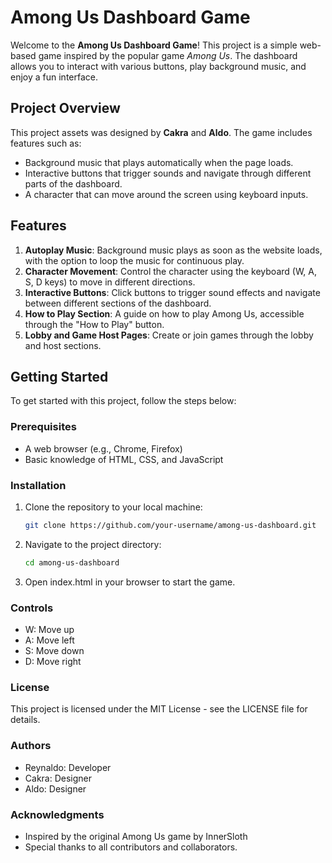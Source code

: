 # Among Us Dashboard Game

Welcome to the **Among Us Dashboard Game**! This project is a simple web-based game inspired by the popular game *Among Us*. The dashboard allows you to interact with various buttons, play background music, and enjoy a fun interface.

## Project Overview

This project assets was designed by **Cakra** and **Aldo**. The game includes features such as:

- Background music that plays automatically when the page loads.
- Interactive buttons that trigger sounds and navigate through different parts of the dashboard.
- A character that can move around the screen using keyboard inputs.

## Features

1. **Autoplay Music**: Background music plays as soon as the website loads, with the option to loop the music for continuous play.
2. **Character Movement**: Control the character using the keyboard (W, A, S, D keys) to move in different directions.
3. **Interactive Buttons**: Click buttons to trigger sound effects and navigate between different sections of the dashboard.
4. **How to Play Section**: A guide on how to play Among Us, accessible through the "How to Play" button.
5. **Lobby and Game Host Pages**: Create or join games through the lobby and host sections.

## Getting Started

To get started with this project, follow the steps below:

### Prerequisites

- A web browser (e.g., Chrome, Firefox)
- Basic knowledge of HTML, CSS, and JavaScript

### Installation

1. Clone the repository to your local machine:
   ```bash
   git clone https://github.com/your-username/among-us-dashboard.git
2. Navigate to the project directory:
   ```bash
   cd among-us-dashboard
3. Open index.html in your browser to start the game.

### Controls
- W: Move up
- A: Move left
- S: Move down
- D: Move right

### License
This project is licensed under the MIT License - see the LICENSE file for details.

### Authors
- Reynaldo: Developer
- Cakra: Designer
- Aldo: Designer

### Acknowledgments
- Inspired by the original Among Us game by InnerSloth
- Special thanks to all contributors and collaborators.
